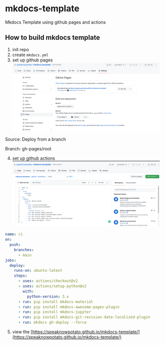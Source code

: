 # mkdocs-template

Mkdocs Template using github pages and actions

## How to build mkdocs template

1. init repo
2. create `mkdocs.yml`
3. set up github pages
![github pages](github_pages.png)

Source: Deploy from a branch

Branch: gh-pages/root

4. set up github actions
![github action](github_action.png)
```yaml
name: ci 
on:
  push:
    branches:
      - main
jobs:
  deploy:
    runs-on: ubuntu-latest
    steps:
      - uses: actions/checkout@v2
      - uses: actions/setup-python@v2
        with:
          python-version: 3.x
      - run: pip install mkdocs-material
      - run: pip install mkdocs-awesome-pages-plugin
      - run: pip install mkdocs-jupyter
      - run: pip install mkdocs-git-revision-date-localized-plugin
      - run: mkdocs gh-deploy --force
```
5. view the [https://speaknowpotato.github.io/mkdocs-template/](https://speaknowpotato.github.io/mkdocs-template/)

